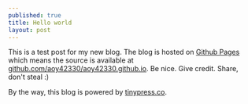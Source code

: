```yaml
---
published: true
title: Hello world
layout: post
---
```

This is a test post for my new blog. The blog is hosted on [Github Pages](http://pages.github.com/) which means the source is available at [github.com/aoy42330/aoy42330.github.io](http://github.com/aoy42330/aoy42330.github.io). Be nice. Give credit. Share, don't steal :)

By the way, this blog is powered by [tinypress.co](https://tinypress.co).